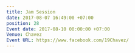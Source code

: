 ```yaml
---
title: Jam Session
date: 2017-08-07 16:49:00 +07:00
position: 28
Event date: 2017-08-10 00:00:00 +07:00
Venue: Chavez
Event URL: https://www.facebook.com/19Chavez/
---
```


